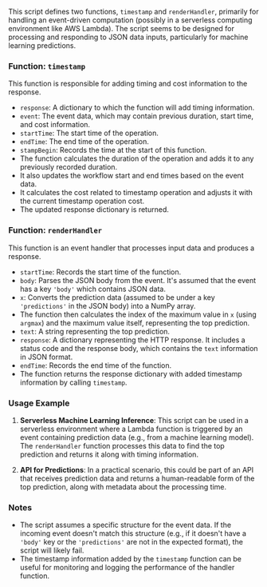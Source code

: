 This script defines two functions, `timestamp` and `renderHandler`, primarily for handling an event-driven computation (possibly in a serverless computing environment like AWS Lambda). The script seems to be designed for processing and responding to JSON data inputs, particularly for machine learning predictions.

### Function: `timestamp`

This function is responsible for adding timing and cost information to the response.

- `response`: A dictionary to which the function will add timing information.
- `event`: The event data, which may contain previous duration, start time, and cost information.
- `startTime`: The start time of the operation.
- `endTime`: The end time of the operation.
- `stampBegin`: Records the time at the start of this function.
- The function calculates the duration of the operation and adds it to any previously recorded duration.
- It also updates the workflow start and end times based on the event data.
- It calculates the cost related to timestamp operation and adjusts it with the current timestamp operation cost.
- The updated response dictionary is returned.

### Function: `renderHandler`

This function is an event handler that processes input data and produces a response.

- `startTime`: Records the start time of the function.
- `body`: Parses the JSON body from the event. It's assumed that the event has a key `'body'` which contains JSON data.
- `x`: Converts the prediction data (assumed to be under a key `'predictions'` in the JSON body) into a NumPy array.
- The function then calculates the index of the maximum value in `x` (using `argmax`) and the maximum value itself, representing the top prediction.
- `text`: A string representing the top prediction.
- `response`: A dictionary representing the HTTP response. It includes a status code and the response body, which contains the `text` information in JSON format.
- `endTime`: Records the end time of the function.
- The function returns the response dictionary with added timestamp information by calling `timestamp`.

### Usage Example

1. **Serverless Machine Learning Inference**: This script can be used in a serverless environment where a Lambda function is triggered by an event containing prediction data (e.g., from a machine learning model). The `renderHandler` function processes this data to find the top prediction and returns it along with timing information.

2. **API for Predictions**: In a practical scenario, this could be part of an API that receives prediction data and returns a human-readable form of the top prediction, along with metadata about the processing time.

### Notes

- The script assumes a specific structure for the event data. If the incoming event doesn't match this structure (e.g., if it doesn't have a `'body'` key or the `'predictions'` are not in the expected format), the script will likely fail.
- The timestamp information added by the `timestamp` function can be useful for monitoring and logging the performance of the handler function.